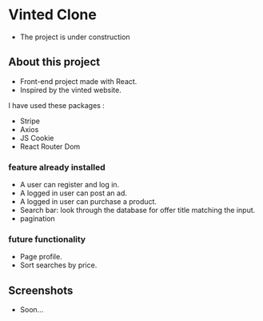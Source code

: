 # Vinted Clone

- The project is under construction

## About this project

- Front-end project made with React.
- Inspired by the vinted website.

I have used these packages :

- Stripe
- Axios
- JS Cookie
- React Router Dom

### feature already installed

- A user can register and log in.
- A logged in user can post an ad.
- A logged in user can purchase a product.
- Search bar: look through the database for offer title matching the input.
- pagination 

### future functionality

- Page profile.
- Sort searches by price.

## Screenshots

- Soon...
